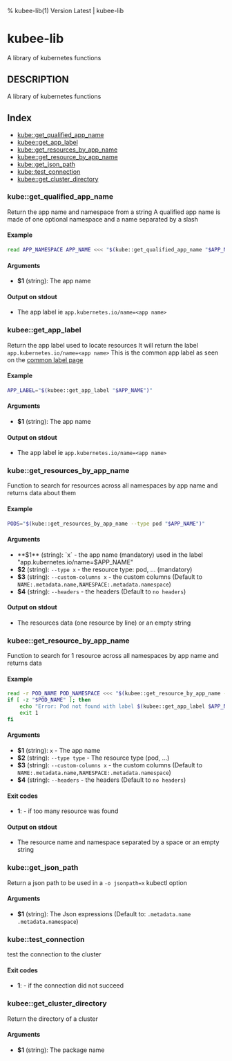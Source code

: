 % kubee-lib(1) Version Latest | kubee-lib
# kubee-lib

A library of kubernetes functions

## DESCRIPTION

A library of kubernetes functions

## Index

* [kube::get_qualified_app_name](#kubeget_qualified_app_name)
* [kubee::get_app_label](#kubeget_app_label)
* [kube::get_resources_by_app_name](#kubeget_resources_by_app_name)
* [kubee::get_resource_by_app_name](#kubeget_resource_by_app_name)
* [kube::get_json_path](#kubeget_json_path)
* [kube::test_connection](#kubetest_connection)
* [kubee::get_cluster_directory](#kubeeget_cluster_directory)

### kube::get_qualified_app_name

Return the app name and namespace from a string
A qualified app name is made of one optional namespace and a name separated by a slash

#### Example

```bash
read APP_NAMESPACE APP_NAME <<< "$(kube::get_qualified_app_name "$APP_NAME")"
```

#### Arguments

* **$1** (string): The app name

#### Output on stdout

* The app label ie `app.kubernetes.io/name=<app name>`

### kubee::get_app_label

Return the app label used to locate resources
It will return the label `app.kubernetes.io/name=<app name>`
This is the common app label as seen on the [common label page](https://kubernetes.io/docs/concepts/overview/working-with-objects/common-labels/)

#### Example

```bash
APP_LABEL="$(kubee::get_app_label "$APP_NAME")"
```

#### Arguments

* **$1** (string): The app name

#### Output on stdout

* The app label ie `app.kubernetes.io/name=<app name>`

### kube::get_resources_by_app_name

Function to search for resources across all namespaces by app name
and returns data about them

#### Example

```bash
PODS="$(kube::get_resources_by_app_name --type pod "$APP_NAME")"
```

#### Arguments

* **$1** (string): `x`                  - the app name (mandatory) used in the label "app.kubernetes.io/name=$APP_NAME"
* **$2** (string): `--type x`           - the resource type: pod, ... (mandatory)
* **$3** (string): `--custom-columns x` - the custom columns (Default to `NAME:.metadata.name,NAMESPACE:.metadata.namespace`)
* **$4** (string): `--headers`          - the headers (Default to `no headers`)

#### Output on stdout

* The resources data (one resource by line) or an empty string

### kubee::get_resource_by_app_name

Function to search for 1 resource across all namespaces by app name
and returns data

#### Example

```bash
read -r POD_NAME POD_NAMESPACE <<< "$(kubee::get_resource_by_app_name --type pod "$APP_NAME" )"
if [ -z "$POD_NAME" ]; then
    echo "Error: Pod not found with label $(kubee::get_app_label $APP_NAME)"
    exit 1
fi
```

#### Arguments

* **$1** (string): `x`           - The app name
* **$2** (string): `--type type` - The resource type (pod, ...)
* **$3** (string): `--custom-columns x` - the custom columns (Default to `NAME:.metadata.name,NAMESPACE:.metadata.namespace`)
* **$4** (string): `--headers`          - the headers (Default to `no headers`)

#### Exit codes

* **1**: - if too many resource was found

#### Output on stdout

* The resource name and namespace separated by a space or an empty string

### kube::get_json_path

Return a json path to be used in a `-o jsonpath=x` kubectl option

#### Arguments

* **$1** (string): The Json expressions (Default to: `.metadata.name .metadata.namespace`)

### kube::test_connection

test the connection to the cluster

#### Exit codes

* **1**: - if the connection did not succeed

### kubee::get_cluster_directory

Return the directory of a cluster

#### Arguments

* **$1** (string): The package name

